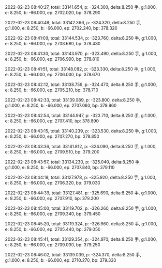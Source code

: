 2022-02-23 08:40:27, total: 33141.654, p: -324.300, delta:8.250 手, g:1.000, e: 8.250, b: -66.000, ep: 2702.020, bp: 378.290

2022-02-23 08:40:48, total: 33142.366, p: -324.320, delta:8.250 手, g:1.000, e: 8.250, b: -66.000, ep: 2702.240, bp: 378.320

2022-02-23 08:41:09, total: 33144.534, p: -323.760, delta:8.250 手, g:1.000, e: 8.250, b: -66.000, ep: 2703.680, bp: 378.430

2022-02-23 08:41:30, total: 33143.970, p: -323.490, delta:8.250 手, g:1.000, e: 8.250, b: -66.000, ep: 2706.990, bp: 378.810

2022-02-23 08:41:51, total: 33148.082, p: -323.330, delta:8.250 手, g:1.000, e: 8.250, b: -66.000, ep: 2706.030, bp: 378.670

2022-02-23 08:42:12, total: 33138.759, p: -324.470, delta:8.250 手, g:1.000, e: 8.250, b: -66.000, ep: 2705.210, bp: 378.710

2022-02-23 08:42:33, total: 33139.089, p: -323.800, delta:8.250 手, g:1.000, e: 8.250, b: -66.000, ep: 2707.080, bp: 378.860

2022-02-23 08:42:54, total: 33144.947, p: -323.710, delta:8.250 手, g:1.000, e: 8.250, b: -66.000, ep: 2707.410, bp: 378.890

2022-02-23 08:43:15, total: 33140.239, p: -323.530, delta:8.250 手, g:1.000, e: 8.250, b: -66.000, ep: 2707.270, bp: 378.850

2022-02-23 08:43:36, total: 33141.812, p: -324.090, delta:8.250 手, g:1.000, e: 8.250, b: -66.000, ep: 2709.510, bp: 379.200

2022-02-23 08:43:57, total: 33134.230, p: -325.040, delta:8.250 手, g:1.000, e: 8.250, b: -66.000, ep: 2707.840, bp: 379.110

2022-02-23 08:44:18, total: 33127.978, p: -325.920, delta:8.250 手, g:1.000, e: 8.250, b: -66.000, ep: 2706.320, bp: 379.030

2022-02-23 08:44:39, total: 33127.481, p: -325.690, delta:8.250 手, g:1.000, e: 8.250, b: -66.000, ep: 2707.910, bp: 379.200

2022-02-23 08:45:00, total: 33119.702, p: -326.260, delta:8.250 手, g:1.000, e: 8.250, b: -66.000, ep: 2709.340, bp: 379.450

2022-02-23 08:45:20, total: 33119.324, p: -326.960, delta:8.250 手, g:1.000, e: 8.250, b: -66.000, ep: 2705.440, bp: 379.050

2022-02-23 08:45:41, total: 33129.354, p: -324.970, delta:8.250 手, g:1.000, e: 8.250, b: -66.000, ep: 2709.030, bp: 379.250

2022-02-23 08:46:02, total: 33139.039, p: -324.370, delta:8.250 手, g:1.000, e: 8.250, b: -66.000, ep: 2710.270, bp: 379.330